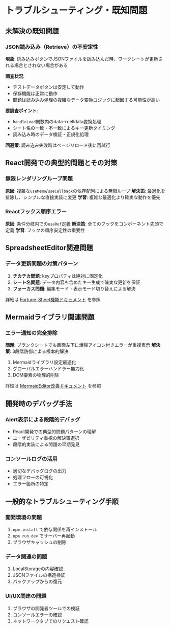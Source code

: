# トラブルシューティング・既知問題

## 未解決の既知問題

### JSON読み込み（Retrieve）の不安定性
**現象**: 読み込みボタンでJSONファイルを読み込んだ時、ワークシートが更新される場合とされない場合がある

**調査状況**: 
- テストデータボタンは安定して動作
- 保存機能は正常に動作
- 問題は読み込み処理の複雑なデータ変換ロジックに起因する可能性が高い

**要調査ポイント**:
- `handleLoad`関数内のdata→celldata変換処理
- シート名の一致・不一致によるキー更新タイミング
- 読み込み時のデータ検証・正規化処理

**回避策**: 読み込み失敗時はページリロード後に再試行

## React開発での典型的問題とその対策

### 無限レンダリングループ問題
**原因**: 複雑な`useMemo`/`useCallback`の依存配列による無限ループ
**解決策**: 最適化を排除し、シンプルな直接実装に変更
**学習**: 複雑な最適化より確実な動作を優先

### Reactフックス順序エラー
**原因**: 条件分岐内での`useRef`定義
**解決策**: 全てのフックをコンポーネント先頭で定義
**学習**: フックの順序安定性の重要性

## SpreadsheetEditor関連問題

### データ更新問題の対策パターン
1. **チカチカ問題**: keyプロパティは絶対に固定化
2. **シート名問題**: データ内容も含めたキー生成で確実な更新を保証
3. **フォーカス問題**: 編集モード・表示モード切り替えによる解決

詳細は [Fortune-Sheet機能ドキュメント](./04-features/fortune-sheet.md) を参照

## Mermaidライブラリ関連問題

### エラー通知の完全排除
**問題**: ブランクシートでも画面左下に爆弾アイコン付きエラーが重複表示
**解決策**: 3段階防御による根本的解決
1. Mermaidライブラリ設定最適化
2. グローバルエラーハンドラー無力化
3. DOM要素の物理的削除

詳細は [MermaidEditor改善ドキュメント](./04-features/mermaid-editor.md) を参照

## 開発時のデバッグ手法

### Alert表示による段階的デバッグ
- React開発での典型的問題パターンの理解
- ユーザビリティ重視の解決策選択
- 段階的実装による問題の早期発見

### コンソールログの活用
- 適切なデバッグログの出力
- 処理フローの可視化
- エラー箇所の特定

## 一般的なトラブルシューティング手順

### 開発環境の問題
1. `npm install` で依存関係を再インストール
2. `npm run dev` でサーバー再起動
3. ブラウザキャッシュの削除

### データ関連の問題
1. LocalStorageの内容確認
2. JSONファイルの構造検証
3. バックアップからの復元

### UI/UX関連の問題
1. ブラウザの開発者ツールでの検証
2. コンソールエラーの確認
3. ネットワークタブでのリクエスト確認